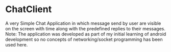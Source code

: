 # ChatClient
A very Simple Chat Application in which message send by user are visible on the screen with time along with the predefined replies to their messages.<br>
Note: The application was developed as part of my initial learning of android development so no concepts of networking/socket programming has been used here.
